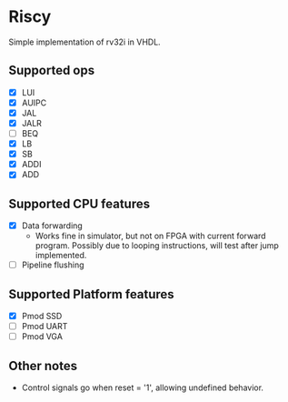 # Riscy

Simple implementation of rv32i in VHDL.

## Supported ops

- [X] LUI
- [X] AUIPC
- [X] JAL
- [X] JALR
- [ ] BEQ
- [X] LB
- [X] SB
- [X] ADDI
- [X] ADD

## Supported CPU features

- [X] Data forwarding
    * Works fine in simulator, but not on FPGA with current forward program. Possibly due to looping instructions, will test after jump implemented.
- [ ] Pipeline flushing

## Supported Platform features

- [X] Pmod SSD
- [ ] Pmod UART
- [ ] Pmod VGA

## Other notes

* Control signals go when reset = '1', allowing undefined behavior.